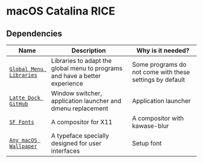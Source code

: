 # macOS Catalina RICE 

## Dependencies

| Name | Description | Why is it needed? |
| --- | --- | --- |
| [`Global Menu Libraries`](https://github.com/The-Sensual-Dotfiles/Libreries-Global-Menu-KDE) |  Libraries to adapt the global menu to programs and have a better experience  | Some programs do not come with these settings by default  |
| [`Latte Dock GitHub`](https://github.com/davatorium/rofi) | Window switcher, application launcher and dmenu replacement | Application launcher |
| [`SF Fonts`](https://github.com/tryone144/compton/tree/feature/dual_kawase) | A compositor for X11 | A compositor with kawase-blur |
| [`Any macOS Wallpaper`](https://github.com/rsms/inter/) | A typeface specially designed for user interfaces | Setup font | 

